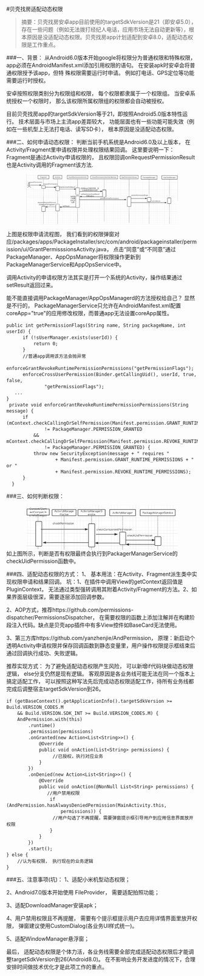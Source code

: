 #贝壳找房适配动态权限

> 摘要：贝壳找房安卓app目前使用的targetSdkVersion是21（即安卓5.0）， 存在一些问题（例如无法拨打经纪人电话，应用市场无法自动更新等），根本原因是没适配动态权限。贝壳找房app计划适配到安卓8.0，适配动态权限是工作重点。


###一、背景：
  从Android6.0版本开始google将权限分为普通权限和特殊权限，app必须在AndroidManifest.xml添加引用权限的语句。 在安装apk时安卓会将普通权限授予该app，但特
殊权限需要运行时申请。 例如打电话、GPS定位等功能需要运行时授权。

   安卓按照权限类别分为权限组和权限， 每个权限都隶属于一个权限组。 当安卓系统授权一个权限时， 那么该权限所属权限组的权限都会自动被授权。
  
  目前贝壳找房app的targetSdkVersion等于21，即按照Android5.0版本特性运行。 技术层面与市场上主流app差距较大， 功能层面也有一些功能可能失效（例如在一些机型上无法打电话、读写SD卡）， 根本原因是没适配动态权限。
  
###二、如何申请动态权限：
 判断当前手机系统是Android6.0及以上版本， 在Activity/Fragment里申请权限并处理权限结果回调。 这里要说明一下：Fragment是通过Activity申请权限的， 且权限回调onRequestPermissionResult也是Activity调用的Fragment该方法.  

  <center><img src="https://raw.githubusercontent.com/brycegao/open-resource/master/permissions/request.png" width="400" hegiht="300" align=center /></center>
  
上图是权限申请流程图， 我们看到的权限弹窗对应/packages/apps/PackageInstaller/src/com/android/packageinstaller/permission/ui/GrantPermisssionsActivity.java， 点击“同意”或“不同意”通过PackageManager、AppOpsManager将权限操作更新到PackageManagerService和AppOpsService中。

调用Activity的申请权限方法其实是打开一个系统的Activity，操作结果通过setResult返回过来。

能不能直接调用PackageManager/AppOpsManagerd的方法授权给自己？ 显然是不行的， PackageManagerService只允许在AndroidManifest.xml配置coreApp="true"的应用修改权限，而普通app无法设置coreApp属性。  

```
public int getPermissionFlags(String name, String packageName, int userId) {
      if (!sUserManager.exists(userId)) {
          return 0;
      }
      //普通app调用该方法会抛异常
      enforceGrantRevokeRuntimePermissionPermissions("getPermissionFlags");
      enforceCrossUserPermission(Binder.getCallingUid(), userId, true, false,
              "getPermissionFlags");
   ...
}
 private void enforceGrantRevokeRuntimePermissionPermissions(String message) {
      if (mContext.checkCallingOrSelfPermission(Manifest.permission.GRANT_RUNTIME_PERMISSIONS)
              != PackageManager.PERMISSION_GRANTED
          && mContext.checkCallingOrSelfPermission(Manifest.permission.REVOKE_RUNTIME_PERMISSIONS)
              != PackageManager.PERMISSION_GRANTED) {
          throw new SecurityException(message + " requires "
                  + Manifest.permission.GRANT_RUNTIME_PERMISSIONS + " or "
                  + Manifest.permission.REVOKE_RUNTIME_PERMISSIONS);
      }
  } 
```

###三、如何判断权限：
 <center><img src="https://raw.githubusercontent.com/brycegao/open-resource/master/permissions/check.png" width="400" hegiht="300" align=center /></center>
  如上图所示，判断是否有权限最终会执行到PackagerManagerService的checkUidPermission函数中。
  
###四、适配动态权限的方式：
1、 基本用法：在Activity、Fragment派生类中实现权限申请和结果回调。 坑：1、在插件中调用View的getContext返回值是PluginContext， 无法通过类型强转调用其附着Activity/Fragment的方法。2、如果界面层级很深，需要逐层添加回调参数。

2、AOP方式，推荐https://github.com/permissions-dispatcher/PermissionsDispatcher， 在需要权限的函数上添加注解并在构建阶段注入代码。缺点是贝壳app插件中有多View控件如BaseCard无法使用。

3、第三方库https://github.com/yanzhenjie/AndPermission， 原理：新启动个透明Activity申请权限并保存回调函数到静态变量里，用户操作权限提示框结束后通过回调执行成功、失败逻辑。
 
推荐实现方式： 为了避免适配动态权限产生风险， 可以新增if代码块做动态权限逻辑， else分支仍然是现有逻辑。 客观原因是各业务线可能无法在同一个版本上搞定适配工作， 可以按照这种写法先后完成动态权限适配工作，待所有业务线都完成后调整宿主targetSdkVersion到26。

```
if (getBaseContext().getApplicationInfo().targetSdkVersion >= Build.VERSION_CODES.M
    && Build.VERSION.SDK_INT >= Build.VERSION_CODES.M) {
    AndPermission.with(this)
        .runtime()
        .permission(permissions)
        .onGranted(new Action<List<String>>() {
            @Override
            public void onAction(List<String> permissions) {
                 //已授权，执行对应业务
            }
        })
        .onDenied(new Action<List<String>>() {
            @Override
            public void onAction(@NonNull List<String> permissions) {
               //用户禁用权限
                if (AndPermission.hasAlwaysDeniedPermission(MainActivity.this,
                    permissions)) {
                 //用户勾选了不再提醒，需要弹窗提示框引导用户到应用信息界面放开权限    
                }
            }
        })
        .start();
} else {
    //认为有权限， 执行现在的业务逻辑
}
```

###五、注意事项(坑)：
  1、适配小米机型动态权限；
  
  2、Android7.0版本开始使用
  FileProvider， 需要适配拍照功能；
  
  3、适配DownloadManager安装apk；
  
  4、用户禁用权限且不再提醒， 需要有个提示框提示用户去应用详情界面里放开权限， 弹窗建议使用CustomDialog(各业务UI样式统一)。
  
  5、适配WindowManager悬浮窗；
  
  最后， 适配动态权限是个体力活，各业务线需要全部完成适配动态权限后才能调整targetSdkVersion到26(Android8.0)。 在不影响业务开发进度的情况下，合理安排时间做技术优化才是此项工作的重点。
